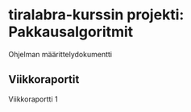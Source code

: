 # tiralabra-kurssin projekti: Pakkausalgoritmit

Ohjelman määrittelydokumentti

## Viikkoraportit

Viikkoraportti 1
